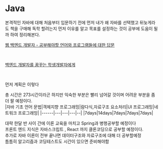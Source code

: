 # Java 

본격적인 자바에 대해 처음부터 입문하기 전에 먼저 내가 왜 자바를 선택했고 뒤늦게라도 책을 구매해 독학 할려는지 먼저 이유를 알고 목표를  설정하는 것이 공부에 도움이 될까 하여 정리해본다.

[웹 백엔드 개발자 - 공부해야할 언어와 프로그램들에 대한 답문](https://www.itdaa.net/open_mentorings/2090)

<br>

[백엔드 개발자를 꿈꾸는 학생개발자에게](https://d2.naver.com/news/3435170)

<br>

먼저 계획은 이렇다

총 시간은 273시간이라곤 하지만 익숙한 부분은 빨리 넘어갈 것이며 어려운 부분을 좀더 팔 예정이다.
<br>
|자바 기초 언어 문법|객체지향 프로그래밍|람다식,자료구조 요소처리|UI 프로그래밍|네트워크 프로그래밍|
|------|---|---|---|--|
|7days|14days|7days|7days|7days|

대략 한달 반 사이 간에 이론 교육을 마치고 Spring과 병행공부할 예정이다<br>
프론트 엔드 지식은 자바스크립트 , React 까지 클론코딩으로 공부할 예정이다.<br> 
추가로 자바 이론이 전부 끝나면 데이터구조와 자료구조에 대해 더 공부할예정
<br>
틈틈히 알고리즘과 코딩테스트도 시간이 있으면 준비해야함

